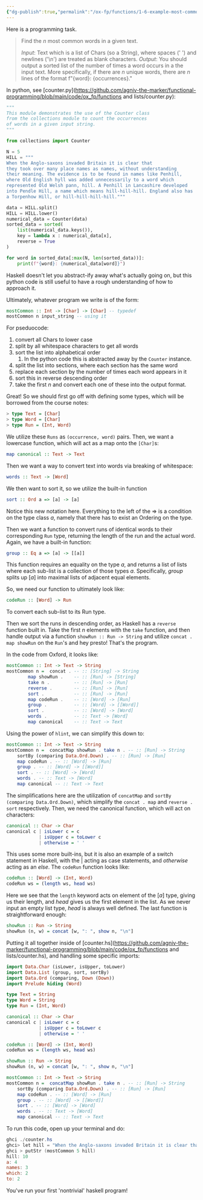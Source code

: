 ```yaml
---
{"dg-publish":true,"permalink":"/ox-fp/functions/1-6-example-most-common-words-in-a-text/"}
---
```


Here is a programming task.

> Find the $n$ most common words in a given text.
>
> *Input*: Text which is a list of Chars (so a String), where spaces (' ') and newlines ('\\n') are treated as blank characters.
> *Output*: You should output a sorted list of the number of times a word occurs in a the input text. More specifically, if there are $n$ unique words, there are $n$ lines of the format f"{word}: {occurrences}."

In python, see [counter.py](https://github.com/agniv-the-marker/functional-programming/blob/main/code/ox_fp/functions and lists/counter.py):

```python
"""
This module demonstrates the use of the Counter class
from the collections module to count the occurrences
of words in a given input string.
"""

from collections import Counter

N = 5
HILL = """
When the Anglo-saxons invaded Britain it is clear that
they took over many place names as names, without understanding 
their meaning. The evidence is to be found in names like Penhill, 
where Old English hyll was added unnecessarily to a word which 
represented Old Welsh pann, hill. A Penhill in Lancashire developed 
into Pendle Hill, a name which means hill-hill-hill. England also has 
a Torpenhow Hill, or hill-hill-hill-hill."""

data = HILL.split()
HILL = HILL.lower()
numerical_data = Counter(data)
sorted_data = sorted(
    list(numerical_data.keys()),
    key = lambda x : numerical_data[x],
    reverse = True
)

for word in sorted_data[:max(N, len(sorted_data))]:
    print(f"{word}: {numerical_data[word]}")

```

Haskell doesn't let you abstract-ify away what's actually going on, but this python code is still useful to have a rough understanding of how to approach it.

Ultimately, whatever program we write is of the form:

```haskell
mostCommon :: Int -> [Char] -> [Char] -- typedef
mostCommon n input_string -- using it
```

For pseduocode:

1. convert all Chars to lower case
2. split by all whitespace characters to get all words
3. sort the list into alphabetical order
   1. In the python code this is abstracted away by the `Counter` instance.
4. split the list into sections, where each section has the same word
5. replace each section by the number of times each word appears in it
6. sort this in reverse descending order
7. take the first $n$ and convert each one of these into the output format.

Great! So we should first go off with defining some types, which will be borrowed from the course notes:

```haskell
> type Text = [Char]
> type Word = [Char]
> type Run = (Int, Word)
```

We utilize these `Runs` as `(occurrence, word)` pairs. Then, we want a lowercase function, which will act as a map onto the `[Char]`s:

```haskell
map canonical :: Text -> Text
```

Then we want a way to convert text into words via breaking of whitespace:

```haskell
words :: Text -> [Word]
```

We then want to sort it, so we utilize the built-in function

```haskell
sort :: Ord a => [a] -> [a]
```

Notice this new notation here. Everything to the left of the => is a condition on the type class $a$, namely that there has to exist an Ordering on the type.

Then we want a function to convert runs of identical words to their corresponding `Run` type, returning the length of the run and the actual word. Again, we have a built-in function:

```haskell
group :: Eq a => [a] -> [[a]]
```

This function requires an equality on the type $a$, and returns a list of lists where each sub-list is a collection of those types $a$. Specifically, $group$ splits up $[a]$ into maximal lists of adjacent equal elements.

So, we need our function to ultimately look like:

```haskell
codeRun :: [Word] -> Run
```

To convert each sub-list to its Run type.

Then we sort the runs in descending order, as Haskell has a `reverse` function built in. Take the first $n$ elements with the `take` function, and then handle output via a function `showRun :: Run -> String` and utilize `concat . map showRun` on the `Run`'s and hey presto! That's the program.

In the code from Oxford, it looks like:

```haskell
mostCommon :: Int -> Text -> String
mostCommon n =  concat . -- :: [String] -> String
        map showRun .    -- :: [Run] -> [String]
        take n .         -- :: [Run] -> [Run]
        reverse .        -- :: [Run] -> [Run]
        sort .           -- :: [Run] -> [Run]
        map codeRun .    -- :: [Word] -> [Run]
        group .          -- :: [Word] -> [[Word]]
        sort .           -- :: [Word] -> [Word]
        words .          -- :: Text -> [Word]
        map canonical    -- :: Text -> Text
```

Using the power of `hlint`, we can simplify this down to:

```haskell
mostCommon :: Int -> Text -> String
mostCommon n =  concatMap showRun . take n . -- :: [Run] -> String
    sortBy (comparing Data.Ord.Down) . -- :: [Run] -> [Run]
    map codeRun . -- :: [Word] -> [Run]
    group . -- :: [Word] -> [[Word]]
    sort . -- :: [Word] -> [Word]
    words . -- :: Text -> [Word]
    map canonical -- :: Text -> Text
```

The simplifications here are the utilization of `concatMap` and `sortBy (comparing Data.Ord.Down)`, which simplify the `concat . map` and `reverse . sort` respectively. Then, we need the canonical function, which will act on characters:

```haskell
canonical :: Char -> Char
canonical c | isLower c = c
            | isUpper c = toLower c
            | otherwise = ' '
```

This uses some more built-ins, but it is also an example of a switch statement in Haskell, with the $|$ acting as case statements, and $otherwise$ acting as an $else.$ The `codeRun` function looks like:

```haskell
codeRun :: [Word] -> (Int, Word)
codeRun ws = (length ws, head ws)
```

Here we see that the `length` keyword acts on element of the $[a]$ type, giving us their length, and $head$ gives us the first element in the list. As we never input an empty list type, $head$ is always well defined. The last function is straightforward enough:

```haskell
showRun :: Run -> String
showRun (n, w) = concat [w, ": ", show n, "\n"]
```

Putting it all together inside of [counter.hs](https://github.com/agniv-the-marker/functional-programming/blob/main/code/ox_fp/functions and lists/counter.hs), and handling some specific imports:

```haskell
import Data.Char (isLower, isUpper, toLower)
import Data.List (group, sort, sortBy)
import Data.Ord (comparing, Down (Down))
import Prelude hiding (Word)

type Text = String
type Word = String
type Run = (Int, Word)

canonical :: Char -> Char
canonical c | isLower c = c
            | isUpper c = toLower c
            | otherwise = ' '

codeRun :: [Word] -> (Int, Word)
codeRun ws = (length ws, head ws)

showRun :: Run -> String
showRun (n, w) = concat [w, ": ", show n, "\n"]

mostCommon :: Int -> Text -> String
mostCommon n =  concatMap showRun . take n . -- :: [Run] -> String
    sortBy (comparing Data.Ord.Down) . -- :: [Run] -> [Run]
    map codeRun . -- :: [Word] -> [Run]
    group . -- :: [Word] -> [[Word]]
    sort . -- :: [Word] -> [Word]
    words . -- :: Text -> [Word]
    map canonical -- :: Text -> Text
```

To run this code, open up your terminal and do:

```powershell
ghci ./counter.hs
ghci> let hill = "When the Anglo-saxons invaded Britain it is clear that they took over many place names as names, without understanding their meaning. The evidence is to be found in names like Penhill, where Old English hyll was added unnecessarily to a word which represented Old Welsh pann, hill. A Penhill in Lancashire developed into Pendle Hill, a name which means hill-hill-hill. England also has a Torpenhow Hill, or hill-hill-hill-hill."
ghci > putStr (mostCommon 5 hill)
hill: 10
a: 4
names: 3
which: 2
to: 2
```

You've run your first 'nontrivial' haskell program!
